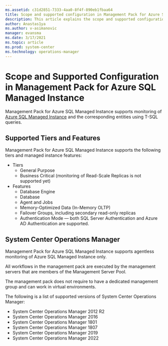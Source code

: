 ```yaml
---
ms.assetid: c31d2851-7333-4aa0-8f4f-890eb1fbaa64
title: Scope and supported configuration in Management Pack for Azure SQL Managed Instance
description: This article explains the scope and supported configuration in Management Pack for Azure SQL Managed Instance
author: Anastas1ya
ms.author: v-asimanovic
manager: evansma
ms.date: 3/17/2021
ms.topic: article
ms.prod: system-center
ms.technology: operations-manager
---
```


# Scope and Supported Configuration in Management Pack for Azure SQL Managed Instance

Management Pack for Azure SQL Managed Instance supports monitoring of [Azure SQL Managed Instance](/azure/azure-sql/managed-instance/sql-managed-instance-paas-overview) and the corresponding entities using T-SQL queries.

## Supported Tiers and Features

Management Pack for Azure SQL Managed Instance supports the following tiers and managed instance features:

- Tiers
    - General Purpose
    - Business Critical (monitoring of Read-Scale Replicas is not supported yet)
- Features
    - Database Engine
    - Database
    - Agent and Jobs
    - Memory-Optimized Data (In-Memory OLTP)
    - Failover Groups, including secondary read-only replicas
    - Authentication Mode — both SQL Server Authentication and Azure AD Authentication are supported.

## System Center Operations Manager

Management Pack for Azure SQL Managed Instance supports agentless monitoring of Azure SQL Managed Instance only.

All workflows in the management pack are executed by the management servers that are members of the Management Server Pool.

The management pack does not require to have a dedicated management group and can work in virtual environments.

The following is a list of supported versions of System Center Operations Manager:

- System Center Operations Manager 2012 R2
- System Center Operations Manager 2016
- System Center Operations Manager 1801
- System Center Operations Manager 1807
- System Center Operations Manager 2019
- System Center Operations Manager 2022
